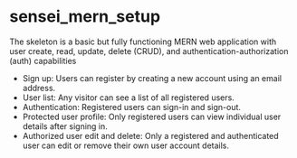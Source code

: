 # sensei_mern_setup
The skeleton is a basic but fully functioning MERN web application with user create, read, update, delete (CRUD), and authentication-authorization (auth) capabilities

- Sign up: Users can register by creating a new account using an email address.
- User list: Any visitor can see a list of all registered users.
- Authentication: Registered users can sign-in and sign-out.
- Protected user profile: Only registered users can view individual user details after signing in.
- Authorized user edit and delete: Only a registered and authenticated user can edit or remove their own user account details.
